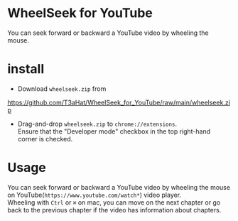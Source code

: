 # WheelSeek for YouTube  
You can seek forward or backward a YouTube video by wheeling the mouse.  

# install  
- Download `wheelseek.zip` from   
  
https://github.com/T3aHat/WheelSeek_for_YouTube/raw/main/wheelseek.zip  

- Drag-and-drop `wheelseek.zip` to `chrome://extensions`.  
Ensure that the "Developer mode" checkbox in the top right-hand corner is checked.   
  
# Usage  
You can seek forward or backward a YouTube video by wheeling the mouse on YouTube(`https://www.youtube.com/watch*`) video player.  
Wheeling with `Ctrl` or `⌘` on mac, you can move on the next chapter or go back to the previous chapter if the video has information about chapters.